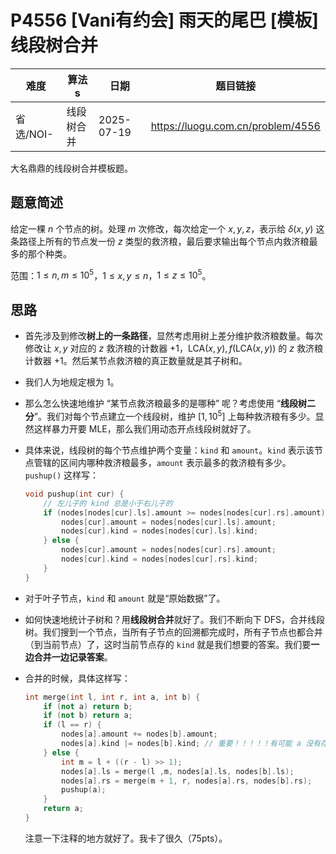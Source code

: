 # P4556 [Vani有约会] 雨天的尾巴 [模板] 线段树合并
| 难度      | 算法s   | 日期         | 题目链接                              |
| ------- | ----- | ---------- | --------------------------------- |
| 省选/NOI- | 线段树合并 | 2025-07-19 | https://luogu.com.cn/problem/4556 |

大名鼎鼎的线段树合并模板题。

## 题意简述

给定一棵 $n$ 个节点的树。处理 $m$ 次修改，每次给定一个 $x,y,z$，表示给 $\delta(x,y)$ 这条路径上所有的节点发一份 $z$ 类型的救济粮，最后要求输出每个节点内救济粮最多的那个种类。

范围：$1\le n,m\le10^5$，$1\le x,y\le n$，$1\le z\le10^5$。

## 思路

- 首先涉及到修改**树上的一条路径**，显然考虑用树上差分维护救济粮数量。每次修改让 $x,y$ 对应的 $z$ 救济粮的计数器 $+1$，$\text{LCA}(x,y),f(\text{LCA}(x,y))$ 的 $z$ 救济粮计数器 $+1$。然后某节点救济粮的真正数量就是其子树和。

- 我们人为地规定根为 $1$。

- 那么怎么快速地维护 “某节点救济粮最多的是哪种” 呢？考虑使用 “**线段树二分**”。我们对每个节点建立一个线段树，维护 $[1,10^5]$ 上每种救济粮有多少。显然这样暴力开要 MLE，那么我们用动态开点线段树就好了。

- 具体来说，线段树的每个节点维护两个变量：`kind` 和 `amount`。`kind` 表示该节点管辖的区间内哪种救济粮最多，`amount` 表示最多的救济粮有多少。`pushup()` 这样写：
  
  ```cpp
  void pushup(int cur) {
      // 左儿子的 kind 总是小于右儿子的
      if (nodes[nodes[cur].ls].amount >= nodes[nodes[cur].rs].amount) {
          nodes[cur].amount = nodes[nodes[cur].ls].amount;
          nodes[cur].kind = nodes[nodes[cur].ls].kind;
      } else {
          nodes[cur].amount = nodes[nodes[cur].rs].amount;
          nodes[cur].kind = nodes[nodes[cur].rs].kind;
      }
  }
  ```

- 对于叶子节点，`kind` 和 `amount` 就是“原始数据”了。

- 如何快速地统计子树和？用**线段树合并**就好了。我们不断向下 DFS，合并线段树。我们搜到一个节点，当所有子节点的回溯都完成时，所有子节点也都合并（到当前节点）了，这时当前节点存的 `kind` 就是我们想要的答案。我们要**一边合并一边记录答案**。

- 合并的时候，具体这样写：
  
  ```cpp
  int merge(int l, int r, int a, int b) {
      if (not a) return b;
      if (not b) return a;
      if (l == r) {
          nodes[a].amount += nodes[b].amount;
          nodes[a].kind |= nodes[b].kind; // 重要！！！！！有可能 a 没有存放这种救济粮，kind 就没设置过！！！
      } else {
          int m = l + ((r - l) >> 1);
          nodes[a].ls = merge(l ,m, nodes[a].ls, nodes[b].ls);
          nodes[a].rs = merge(m + 1, r, nodes[a].rs, nodes[b].rs);
          pushup(a);
      }
      return a;
  }
  ```
  
  注意一下注释的地方就好了。我卡了很久（75pts）。
